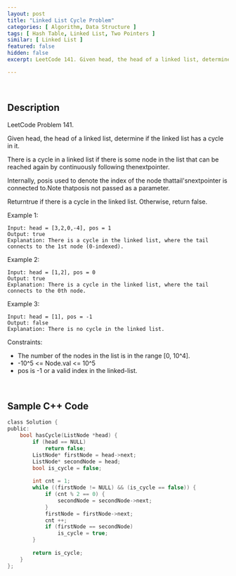 ```yaml
---
layout: post
title: "Linked List Cycle Problem"
categories: [ Algorithm, Data Structure ]
tags: [ Hash Table, Linked List, Two Pointers ]
similar: [ Linked List ]
featured: false
hidden: false
excerpt: LeetCode 141. Given head, the head of a linked list, determine if the linked list has a cycle in it.

---
```


<br />

## Description

LeetCode Problem 141.

Given head, the head of a linked list, determine if the linked list has a cycle in it.

There is a cycle in a linked list if there is some node in the list that can be reached again by continuously following thenextpointer. 

Internally, posis used to denote the index of the node thattail'snextpointer is connected to.Note thatposis not passed as a parameter.

Returntrue if there is a cycle in the linked list. Otherwise, return false.

Example 1:
```
Input: head = [3,2,0,-4], pos = 1
Output: true
Explanation: There is a cycle in the linked list, where the tail connects to the 1st node (0-indexed).
```

Example 2:
```
Input: head = [1,2], pos = 0
Output: true
Explanation: There is a cycle in the linked list, where the tail connects to the 0th node.
```

Example 3:
```
Input: head = [1], pos = -1
Output: false
Explanation: There is no cycle in the linked list.
```

Constraints:
* The number of the nodes in the list is in the range [0, 10^4].
* -10^5 <= Node.val <= 10^5
* pos is -1 or a valid index in the linked-list.

<br />

## Sample C++ Code


```c
class Solution {
public:
    bool hasCycle(ListNode *head) {
        if (head == NULL)
            return false;
        ListNode* firstNode = head->next;
        ListNode* secondNode = head;
        bool is_cycle = false;
        
        int cnt = 1;
        while ((firstNode != NULL) && (is_cycle == false)) {
            if (cnt % 2 == 0) {
                secondNode = secondNode->next;
            }
            firstNode = firstNode->next;
            cnt ++;
            if (firstNode == secondNode)
                is_cycle = true;
        }
        
        return is_cycle;
    }
};
```


